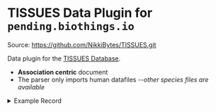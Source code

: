  # TISSUES Data Plugin for `pending.biothings.io`  

Source: https://github.com/NikkiBytes/TISSUES.git 
 
Data plugin for the [TISSUES Database](https://tissues.jensenlab.org/About).  
  
- **Association centric**  document    
- The parser only imports human datafiles --_other species files are available_

<details>
<summary>Example Record</summary>
  
```  

{
    "_id": "CLDB:0007242_00000090",
    "subject": {
        "id": "CLDB:0007242",
        "name": "COV-644"
    },
    "association": {
        "tissue_name": "COV-644",
        "zscore": "2.239",
        "confidence": "1.120",
        "category": "textmining"
    },
    "object": {
        "ensembl": "hsa-miR-892a",
        "symbol": "hsa-miR-892a"
    }
}

```

</details>
